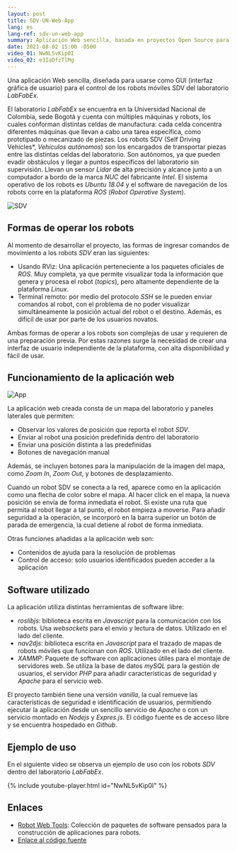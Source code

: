 ```yaml
---
layout: post
title: SDV-UN-Web-App
lang: es
lang-ref: sdv-un-web-app
summary: Aplicación Web sencilla, basada en proyectos Open Source para el control de robots móbiles autónomos.
date: 2021-08-02 15:00 -0500
video_01: NwNL5vKip0I
video_02: e3IaDfzTlMg
---
```


Una aplicación Web sencilla, diseñada para usarse como GUI (interfaz gráfica de usuario) para el control de los robots móviles SDV del laboratorio *LabFabEx*.

El laboratorio *LabFabEx* se encuentra en la Universidad Nacional de Colombia, sede Bogotá y cuenta con múltiples máquinas y robots, los cuales conforman distintas celdas de manufactura: cada celda concentra diferentes máquinas que llevan a cabo una tarea específica, como prototipado o mecanizado de piezas. Los robots SDV (Self Driving Vehicles*, *Vehículos autónomos*) son los encargados de transportar piezas entre las distintas celdas del laboratorio. Son autónomos, ya que pueden evadir obstáculos y llegar a puntos específicos del laboratorio sin supervisión. Llevan un sensor *Lidar* de alta precisión y alcance junto a un computador a bordo de la marca *NUC* del fabricante *Intel*. El sistema operativo de los robots es *Ubuntu 18.04* y el software de navegación de los robots corre en la plataforma *ROS* (*Robot Operative System*).

![SDV]({{site.baseurl}}/assets/images/20210802_150000_02.webp)

## Formas de operar  los robots

Al momento de desarrollar el proyecto, las formas de ingresar comandos de movimiento a los robots *SDV* eran las siguientes:

- Usando RViz: Una aplicación perteneciente a los paquetes oficiales de *ROS*. Muy completa, ya que permite visualizar toda la información que genera y procesa el robot (*topics*), pero altamente dependiente de la plataforma *Linux*.
- Terminal remoto: por medio del protocolo *SSH* se le pueden enviar comandos al robot, con el problema de no poder visualizar simultáneamente la posición actual del robot o el destino. Además, es difícil de usar por parte de los usuarios novatos.

Ambas formas de operar a los robots son complejas de usar y requieren de una preparación previa. Por estas razones surge la necesidad de crear una interfaz de usuario independiente de la plataforma, con alta disponibilidad y fácil de usar.

## Funcionamiento de la aplicación web
![App]({{site.baseurl}}/assets/images/20210802_150000_01.webp)

La aplicación web creada consta de un mapa del laboratorio y paneles laterales que permiten:

- Observar los valores de posición que reporta el robot *SDV*.
- Enviar al robot una posición predefinida dentro del laboratorio
- Enviar una posición distinta a las predefinidas
- Botones de navegación manual

Además, se incluyen botones para la manipulación de la imagen del mapa, como *Zoom In*, *Zoom Out*, y botones de desplazamiento.

Cuando un robot SDV se conecta a la red, aparece como en la aplicación como una flecha de color sobre el mapa. Al hacer click en el mapa, la nueva posición se envía de forma inmediata el robot. Si existe una ruta que permita al robot llegar a tal punto, el robot empieza a moverse. Para añadir seguridad a la operación, se incorporó en la barra superior un botón de parada de emergencia, la cual detiene al robot de forma inmediata.

Otras funciones añadidas a la aplicación web son:

- Contenidos de ayuda para la resolución de problemas
- Control de acceso: solo usuarios identificados pueden acceder a la aplicación

## Software utilizado

La aplicación utiliza distintas herramientas de software libre:

- *roslibjs*: biblioteca escrita en *Javascript* para la comunicación con los robots. Usa *websockets* para el envío y lectura de datos. Utilizado en el lado del cliente.
- *nav2djs*: biblioteca escrita en *Javascript* para el trazado de mapas de robots móviles que funcionan con *ROS*. Utilizado en el lado del cliente.
- *XAMMP*: Paquete de software con aplicaciones útiles para el montaje de servidores web. Se utiliza la base de datos *mySQL* para la gestión de usuarios, el servidor *PHP* para añadir características de seguridad y *Apache* para el servicio web.

El proyecto también tiene una versión *vanilla*, la cual remueve las características de seguridad e identificación de usuarios, permitiendo ejecutar la aplicación desde un sencillo servicio de *Apache* o con un servicio montado en *Nodejs* y *Expres.js*. El código fuente es de acceso libre y se encuentra hospedado en *Github*.

## Ejemplo de uso

En el siguiente video se observa un ejemplo de uso con los robots *SDV* dentro del laboratorio *LabFabEx*.

{% include youtube-player.html id="NwNL5vKip0I" %}


## Enlaces
- [Robot Web Tools](http://robotwebtools.org/): Colección de paquetes de software pensados para la construcción de aplicaciones para robots.
- [Enlace al código fuente](https://github.com/Viejony/SDV-UN-Web-App)

